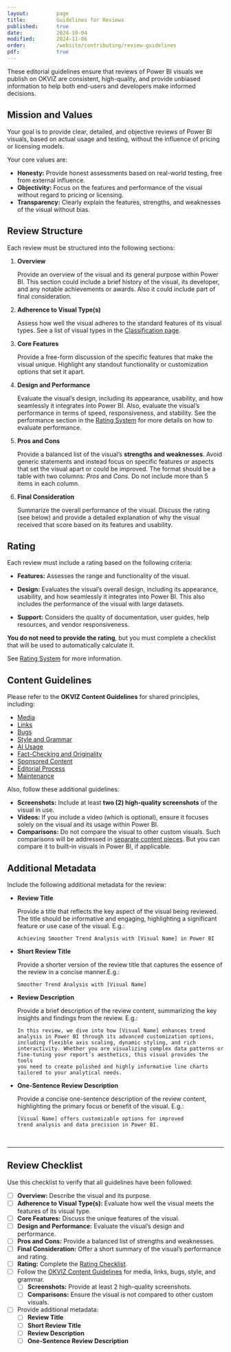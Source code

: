 ```yaml
---
layout:         page
title:          Guidelines for Reviews
published:      true
date:           2024-10-04
modified:       2024-11-06
order:          /website/contributing/review-guidelines
pdf:            true
---
```


These editorial guidelines ensure that reviews of Power BI visuals we publish on OKVIZ are consistent, high-quality, and provide unbiased information to help both end-users and developers make informed decisions.

## Mission and Values

Your goal is to provide clear, detailed, and objective reviews of Power BI visuals, based on actual usage and testing, without the influence of pricing or licensing models.

Your core values are:

- **Honesty:** Provide honest assessments based on real-world testing, free from external influence.
- **Objectivity:** Focus on the features and performance of the visual without regard to pricing or licensing.
- **Transparency:** Clearly explain the features, strengths, and weaknesses of the visual without bias.

## Review Structure
Each review must be structured into the following sections:

1. **Overview**  

   Provide an overview of the visual and its general purpose within Power BI. This section could include a brief history of the visual, its developer, and any notable achievements or awards. Also it could include part of final consideration.

2. **Adherence to Visual Type(s)**  

   Assess how well the visual adheres to the standard features of its visual types. See a list of visual types in the [Classification page](classification.md).

3. **Core Features**  

   Provide a free-form discussion of the specific features that make the visual unique. Highlight any standout functionality or customization options that set it apart.

4. **Design and Performance**  

   Evaluate the visual’s design, including its appearance, usability, and how seamlessly it integrates into Power BI. Also, evaluate the visual’s performance in terms of speed, responsiveness, and stability. See the performance section in the [Rating System](rating-system.md#design) for more details on how to evaluate performance.

6. **Pros and Cons**  

   Provide a balanced list of the visual’s **strengths and weaknesses**. Avoid generic statements and instead focus on specific features or aspects that set the visual apart or could be improved. The format should be a table with two columns: *Pros* and *Cons*. Do not include more than 5 items in each column.

5. **Final Consideration**  

   Summarize the overall performance of the visual. Discuss the rating (see below) and provide a detailed explanation of why the visual received that score based on its features and usability.

## Rating

Each review must include a rating based on the following criteria:

- **Features:** Assesses the range and functionality of the visual.

- **Design:** Evaluates the visual’s overall design, including its appearance, usability, and how seamlessly it integrates into Power BI. This also includes the performance of the visual with large datasets.

- **Support:** Considers the quality of documentation, user guides, help resources, and vendor responsiveness.

**You do not need to provide the rating**, but you must complete a checklist that will be used to automatically calculate it.

See [Rating System](rating-system.md) for more information.

## Content Guidelines

Please refer to the **OKVIZ Content Guidelines** for shared principles, including:

- [Media](../content-guidelines.md#media)
- [Links](../content-guidelines.md#links)
- [Bugs](../content-guidelines.md#bugs)
- [Style and Grammar](../content-guidelines.md#style-and-grammar)
- [AI Usage](../content-guidelines.md#ai-usage)
- [Fact-Checking and Originality](../content-guidelines.md#fact-checking-and-originality)
- [Sponsored Content](../content-guidelines.md#sponsored-content)
- [Editorial Process](../content-guidelines.md#editorial-process)
- [Maintenance](../content-guidelines.md#maintenance)

Also, follow these additional guidelines:

- **Screenshots:** Include at least **two (2) high-quality screenshots** of the visual in use.
- **Videos:** If you include a video (which is optional), ensure it focuses solely on the visual and its usage within Power BI. 
- **Comparisons:** Do not compare the visual to other custom visuals. Such comparisons will be addressed in [separate content pieces](../comparison-guidelines.md). But you can compare it to built-in visuals in Power BI, if applicable.

## Additional Metadata
 
   Include the following additional metadata for the review:

   - **Review Title**  

      Provide a title that reflects the key aspect of the visual being reviewed. The title should be informative and engaging, highlighting a significant feature or use case of the visual. E.g.:

      ```
      Achieving Smoother Trend Analysis with [Visual Name] in Power BI
      ```

   - **Short Review Title**  

      Provide a shorter version of the review title that captures the essence of the review in a concise manner.E.g.:

      ```
      Smoother Trend Analysis with [Visual Name]
      ```

   - **Review Description**  

      Provide a brief description of the review content, summarizing the key insights and findings from the review. E.g.:

      ```
      In this review, we dive into how [Visual Name] enhances trend 
      analysis in Power BI through its advanced customization options, 
      including flexible axis scaling, dynamic styling, and rich 
      interactivity. Whether you are visualizing complex data patterns or 
      fine-tuning your report’s aesthetics, this visual provides the tools 
      you need to create polished and highly informative line charts 
      tailored to your analytical needs.
      ```

   - **One-Sentence Review Description**

      Provide a concise one-sentence description of the review content, highlighting the primary focus or benefit of the visual. E.g.:

      ```
      [Visual Name] offers customizable options for improved 
      trend analysis and data precision in Power BI.
      ```


&nbsp; 

---

## Review Checklist
Use this checklist to verify that all guidelines have been followed:

- [ ] **Overview:** Describe the visual and its purpose.
- [ ] **Adherence to Visual Type(s):** Evaluate how well the visual meets the features of its visual type.
- [ ] **Core Features:** Discuss the unique features of the visual.
- [ ] **Design and Performance:** Evaluate the visual’s design and performance.
- [ ] **Pros and Cons:** Provide a balanced list of strengths and weaknesses.
- [ ] **Final Consideration:** Offer a short summary of the visual’s performance and rating.
- [ ] **Rating:** Complete the [Rating Checklist](rating-system.md#rating-checklist).
- [ ] Follow the [OKVIZ Content Guidelines](../content-guidelines.md) for media, links, bugs, style, and grammar.
   - [ ] **Screenshots:** Provide at least 2 high-quality screenshots.
   - [ ] **Comparisons:** Ensure the visual is not compared to other custom visuals.
- [ ] Provide additional metadata: 
    - [ ] **Review Title**
    - [ ] **Short Review Title**
    - [ ] **Review Description**
    - [ ] **One-Sentence Review Description**